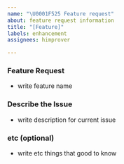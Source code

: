 ```yaml
---
name: "\U0001F525 Feature request"
about: feature request information
title: "[Feature]"
labels: enhancement
assignees: himprover

---
```


### Feature Request
- write feature name

### Describe the Issue
- write description for current issue

### etc (optional)
- write etc things that good to know

